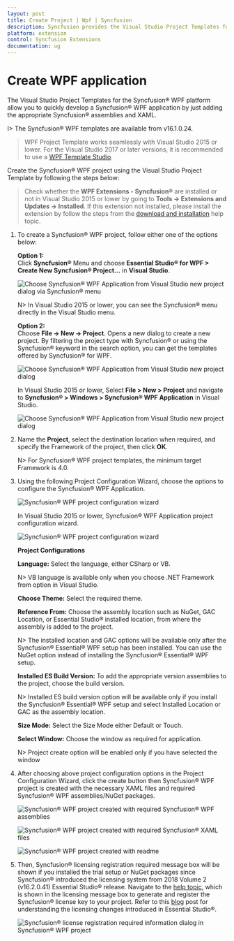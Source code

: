 ```yaml
---
layout: post
title: Create Project | Wpf | Syncfusion
description: Syncfusion provides the Visual Studio Project Templates for the Syncfusion WPF platform to create Syncfusion WPF Application by addiing the required assemblies
platform: extension
control: Syncfusion Extensions
documentation: ug
---
```



# Create WPF application

The Visual Studio Project Templates for the Syncfusion® WPF platform allow you to quickly develop a Syncfusion® WPF application by just adding the appropriate Syncfusion® assemblies and XAML. 

I> The Syncfusion® WPF templates are available from v16.1.0.24. 

> WPF Project Template works seamlessly with Visual Studio 2015 or lower. For the Visual Studio 2017 or later versions, it is recommended to use a [WPF Template Studio](https://help.Syncfusion.com/wpf/visual-studio-integration/template-studio).

Create the Syncfusion® WPF project using the Visual Studio Project Template by following the steps below: 

> Check whether the **WPF Extensions - Syncfusion®** are installed or not in Visual Studio 2015 or lower by going to **Tools -> Extensions and Updates -> Installed**. If this extension not installed, please install the extension by follow the steps from the [download and installation](https://help.Syncfusion.com/wpf/visual-studio-integration/download-and-installation) help topic.

1.	To create a Syncfusion® WPF project, follow either one of the options below:

	**Option 1:**  
	Click **Syncfusion®** Menu and choose **Essential Studio® for WPF > Create New Syncfusion® Project…**  in **Visual Studio**.
    
	![Choose Syncfusion® WPF Application from Visual Studio new project dialog via Syncfusion® menu](Project-Template-images/Syncfusion-Menu.png)

	N> In Visual Studio 2015 or lower, you can see the  Syncfusion® menu directly in the Visual Studio menu.

	**Option 2:**   
	Choose **File -> New -> Project**. Opens a new dialog to create a new project. By filtering the project type with Syncfusion® or using the Syncfusion® keyword in the search option, you can get the templates offered by Syncfusion® for WPF.

	![Choose Syncfusion® WPF Application from Visual Studio new project dialog](Project-Template-images/Syncfusion-Project-Template-Gallery2019-1.png)

	In Visual Studio 2015 or lower, Select **File > New > Project** and navigate to **Syncfusion® > Windows > Syncfusion® WPF Application** in Visual Studio. 

	![Choose Syncfusion® WPF Application from Visual Studio new project dialog](Project-Template-images/Syncfusion-Project-Template-Gallery-1.png)

2.	Name the **Project**, select the destination location when required, and specify the Framework of the project, then click **OK**.  

	N> For Syncfusion® WPF project templates, the minimum target Framework is 4.0. 

3.	Using the following Project Configuration Wizard, choose the options to configure the Syncfusion® WPF Application.  
  
	![Syncfusion® WPF project configuration wizard](Project-Template-images/Syncfusion-Project-Template-Gallery2019-2.png)
                                                 
	In Visual Studio 2015 or lower, Syncfusion® WPF Application project configuration wizard. 

	![Syncfusion® WPF project configuration wizard](Project-Template-images/Syncfusion-Project-Template-Gallery-2.png)

	**Project Configurations**

	**Language:** Select the language, either CSharp or VB.

	N> VB language is available only when you choose .NET Framework from option in Visual Studio.

	**Choose Theme:** Select the required theme.

	**Reference From:** Choose the assembly location such as NuGet, GAC Location, or Essential Studio® installed location, from where the assembly is added to the project.

	N> The installed location and GAC options will be available only after the Syncfusion® Essential® WPF setup has been installed. You can use the NuGet option instead of installing the Syncfusion® Essential® WPF setup.

	**Installed ES Build Version:** To add the appropriate version assemblies to the project, choose the build version.

	N> Installed ES build version option will be available only if you install the Syncfusion® Essential® WPF setup and select Installed Location or GAC as the assembly location.

	**Size Mode:** Select the Size Mode either Default or Touch.

	**Select Window:** Choose the window as required for application.

	N> Project create option will be enabled only if you have selected the window
      
4.	After choosing above project configuration options in the Project Configuration Wizard, click the create button then Syncfusion® WPF project is created with the necessary XAML files and required Syncfusion® WPF assemblies/NuGet packages. 

	![Syncfusion® WPF project created with required Syncfusion® WPF assemblies](Project-Template-images/Syncfusion-Project-Template-Gallery-7.png)

	![Syncfusion® WPF project created with required Syncfusion® XAML files](Project-Template-images/Syncfusion-Project-Template-Gallery-8.png)

	![Syncfusion® WPF project created with readme](Project-Template-images/Syncfusion-Project-Template-Gallery-10.png)

5.	Then, Syncfusion® licensing registration required message box will be shown if you installed the trial setup or NuGet packages since Syncfusion® introduced the licensing system from 2018 Volume 2 (v16.2.0.41) Essential Studio® release. Navigate to the [help topic](https://help.Syncfusion.com/common/essential-studio/licensing/overview#how-to-generate-Syncfusion-license-key), which is shown in the licensing message box to generate and register the Syncfusion® license key to your project. Refer to this [blog](https://www.Syncfusion.com/blogs/post/whats-new-in-2018-volume-2.aspx) post for understanding the licensing changes introduced in Essential Studio®.

	![Syncfusion® license registration required information dialog in Syncfusion® WPF project](Project-Template-images/Syncfusion-Project-Template-Gallery-9.png)   
